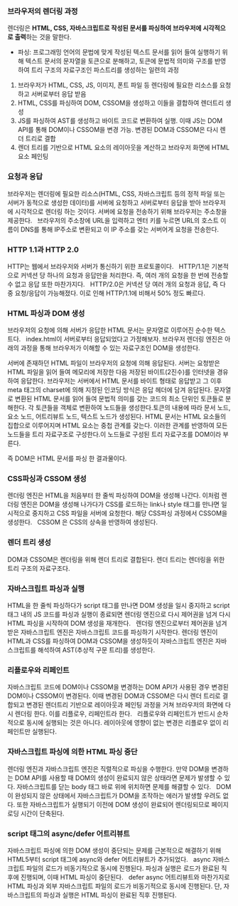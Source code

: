 ### 브라우저의 렌더링 과정
렌더링은 **HTML, CSS, 자바스크립트로 작성된 문서를 파싱하여 브라우저에 시각적으로 출력**하는 것을 말한다.
 
- 파싱: 프로그래밍 언어의 문법에 맞게 작성된 텍스트 문서를 읽어 들여 실행하기 위해 텍스트 문서의 문자열을 토큰으로 분해하고, 토큰에 문법적 의미와 구조를 반영하여 트리 구조의 자료구조인 파스트리를 생성하는 일련의 과정

1. 브라우저가 HTML, CSS, JS, 이미지, 폰트 파일 등 렌더링에 필요한 리소스를 요청하고 서버로부터 응답 받음
2. HTML, CSS를 파싱하여 DOM, CSSOM을 생성하고 이들을 결합하여 렌더트리 생성
3. JS를 파싱하여 AST를 생성하고 바이트 코드로 변환하여 실행. 이때 JS는 DOM API를 통해 DOM이나 CSSOM을 변경 가능. 변경된 DOM과 CSSOM은 다시 렌더 트리로 결합
4. 렌더 트리를 기반으로 HTML 요소의 레이아웃을 계산하고 브라우저 화면에 HTML 요소 페인팅

### 요청과 응답
브라우저는 렌더링에 필요한 리소스(HTML, CSS, 자바스크립트 등의 정적 파일 또는 서버가 동적으로 생성한 데이터)를 서버에 요청하고 서버로부터 응답을 받아 브라우저에 시각적으로 렌더링 하는 것이다. 서버에 요청을 전송하기 위해 브라우저는 주소창을 제공한다.
 
브라우저의 주소창에 URL을 입력하고 엔터 키를 누르면 URL의 호스트 이름이 DNS를 통해 IP주소로 변환되고 이 IP 주소를 갖는 서버어게 요청을 전송한다.
 
 
### HTTP 1.1과 HTTP 2.0
HTTP는 웹에서 브라우저와 서버가 통신하기 위한 프로토콜이다.
 
HTTP/1.1은 기본적으로 커넥션 당 하나의 요청과 응답만을 처리한다.
즉, 여러 개의 요청을 한 번에 전송할 수 없고 응답 또한 마찬가지다.
 
HTTP/2.0은 커넥션 당 여러 개의 요청과 응답, 즉 다중 요청/응답이 가능해졌다.
이로 인해 HTTP/1.1에 비해서 50% 정도 빠르다.
 
 
### HTML 파싱과 DOM 생성
브라우저의 요청에 의해 서버가 응답한 HTML 문서는 문자열로 이루어진 순수한 텍스트다.
 
index.html이 서버로부터 응답되었다고 가정해보자.
브라우저 렌더링 엔진은 아래의 과정을 통해 브라우저가 이해할 수 있는 자료구조인 DOM을 생성한다.
 


서버에 존재하던 HTML 파일이 브라우저의 요청에 의해 응답된다. 서버는 요청받은 HTML 파일을 읽어 들여 메모리에 저장한 다음 저장된 바이트(2진수)를 인터넷을 경유하여 응답한다.
브라우저는 서버에서 HTML 문서를 바이트 형태로 응답받고 그 이후 meta 태그의 charset에 의해 지정된 인코딩 방식은 응답 헤더에 담겨 응답된다.
문자열로 변환된 HTML 문서를 읽어 들여 문법적 의미를 갖는 코드의 최소 단위인 토큰들로 분해한다.
각 토큰들을 객체로 변환하여 노드들을 생성한다.토큰의 내용에 따라 문서 노드, 요소 노드, 어트리뷰트 노드, 텍스트 노드가 생성된다.
HTML 문서는 HTML 요소들의 집합으로 이루어지며 HTML 요소는 중첩 관계를 갖는다. 이러한 관계를 반영하여 모든 노드들을 트리 자료구조로 구성한다.이 노드들로 구성된 트리 자료구조를 DOM이라 부른다.


즉 DOM은 HTML 문서를 파싱 한 결과물이다.
 
 
### CSS파싱과 CSSOM 생성
렌더링 엔진은 HTML을 처음부터 한 줄씩 파싱하여 DOM을 생성해 나간다.
이처럼 렌더링 엔진은 DOM을 생성해 나가다가 CSS를 로드하는 link나 style 태그를 만나면 일시적으로 중지하고 CSS 파일을 서버에 요청한다. 해당 CSS파싱 과정에서 CSSOM을 생성한다.
 
CSSOM 은 CSS의 상속을 반영하여 생성된다.
 
 
### 렌더 트리 생성
DOM과 CSSOM은 렌더링을 위해 렌더 트리로 결합된다. 
렌더 트리는 렌더링을 위한 트리 구조의 자료구조다.
 
 
### 자바스크립트 파싱과 실행
HTML을 한 줄씩 파싱하다가 script 태그를 만나면 DOM 생성을 일시 중지하고 script 태그 내의 JS 코드를 파싱과 실행이 종료되면 렌더링 엔진으로 다시 제어권을 넘겨 다시 HTML 파싱을 시작하여 DOM 생성을 재개한다.
 
렌더링 엔진으로부터 제어권을 넘겨받은 자바스크립트 엔진은 자바스크립트 코드를 파싱하기 시작한다.
렌더링 엔진이 HTML과 CSS를 파싱하여 DOM과 CSSOM을 생성하듯이 자바스크립트 엔진은 자바스크립트를 해석하여 AST(추상적 구문 트리)를 생성한다.
 
 
### 리플로우와 리페인트
자바스크립트 코드에 DOM이나 CSSOM을 변경하는 DOM API가 사용된 경우 변경된 DOM이나 CSSOM이 변경된다. 이때 변경된 DOM과 CSSOM은 다시 렌더 트리로 결합되고 변경된 렌더트리 기반으로 레이아웃과 페인팅 과정을 거쳐 브라우저의 화면에 다시 렌더링 한다. 이를 리플로우, 리페인트라 한다.
 
리플로우와 리페인트가 반드시 순차적으로 동시에 실행되는 것은 아니다. 레이아웃에 영향이 없는 변경은 리플로우 없이 리페인트만 실행된다.
 
 
### 자바스크립트 파싱에 의한 HTML 파싱 중단
렌더링 엔진과 자바스크립트 엔진은 직렬적으로 파싱을 수행한다.
만약 DOM을 변경하는 DOM API를 사용할 때 DOM의 생성이 완료되지 않은 상태라면 문제가 발생할 수 있다. 자바스크립트를 닫는 body 태그 바로 위에 위치하면 문제를 해결할 수 있다.
 
DOM이 완성되지 않은 상태에서 자바스크립트가 DOM을 조작하는 에러가 발생할 우려도 없다.
또한 자바스크립트가 실행되기 이전에 DOM 생성이 완료되어 렌더링되므로 페이지 로딩 시간이 단축된다.
 
 
### script 태그의 async/defer 어트리뷰트
자바스크립트 파싱에 의한 DOM 생성이 중단되는 문제를 근본적으로 해결하기 위해 HTML5부터 script 태그에 async와 defer 어트리뷰트가 추가되었다.
 
async
자바스크립트 파일의 로드가 비동기적으로 동시에 진행된다.
 파싱과 실행은 로드가 완료된 직후에 진행되며, 이때 HTML 파싱이 중단된다.
 
defer
async 어트리뷰트와 마찬가지로 HTML 파싱과 외부 자바스크립트 파일의 로드가 비동기적으로 동시에 진행된다.
단, 자바스크립트의 파싱과 실행은 HTML 파싱이 완료된 직후 진행된다.
 
